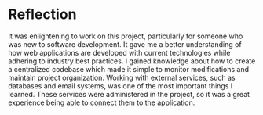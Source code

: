 

# Reflection

It was enlightening to work on this project, particularly for someone who was new to software development. It gave me a better understanding of how web applications are developed with current technologies while adhering to industry best practices. I gained knowledge about how to create a centralized codebase which made it simple to monitor modifications and maintain project organization. Working with external services, such as databases and email systems, was one of the most important things I learned. These services were administered in the project, so it was a great experience being able to connect them to the application.